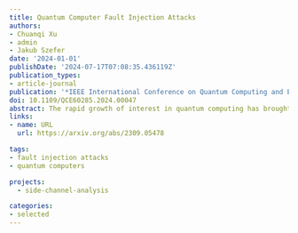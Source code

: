 ```yaml
---
title: Quantum Computer Fault Injection Attacks
authors:
- Chuanqi Xu
- admin 
- Jakub Szefer
date: '2024-01-01'
publishDate: '2024-07-17T07:08:35.436119Z'
publication_types:
- article-journal
publication: '*IEEE International Conference on Quantum Computing and Engineering (QCE)*'
doi: 10.1109/QCE60285.2024.00047
abstract: The rapid growth of interest in quantum computing has brought about the need to secure these emerging computers against a range of security attacks. Among the potential security threats are physical attacks, including those orchestrated by malicious insiders within data centers where the quantum computers are located, which could compromise the integrity of computations and resulting data. To help in the understanding of emerging fault injection attacks on quantum computers, this paper presents an in-depth exploration of quantum computer fault injection attacks. This work introduces a classification of fault injection attacks and strategies, including an analysis of the domain of fault injection attacks, the fault targets, and the fault manifestations in quantum computers. The resulting classification highlights the landscape of the potential threats, and presents a road map for researchers and industry for developing security protection mechanisms against fault injection attacks for the emerging quantum computing systems.
links:
- name: URL
  url: https://arxiv.org/abs/2309.05478

tags:
- fault injection attacks 
- quantum computers

projects:
  - side-channel-analysis

categories:
- selected
---
```

